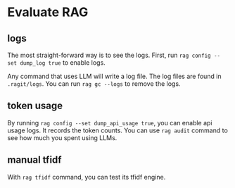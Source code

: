 # Evaluate RAG

## logs

The most straight-forward way is to see the logs. First, run `rag config --set dump_log true` to enable logs.

Any command that uses LLM will write a log file. The log files are found in `.ragit/logs`. You can run `rag gc --logs` to remove the logs.

## token usage

By running `rag config --set dump_api_usage true`, you can enable api usage logs. It records the token counts. You can use `rag audit` command to see how much you spent using LLMs.

## manual tfidf

With `rag tfidf` command, you can test its tfidf engine.
